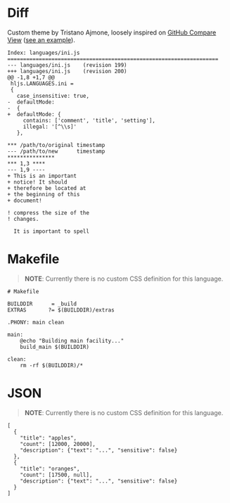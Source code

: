 # Diff

Custom theme by Tristano Ajmone, loosely inspired on [GitHub Compare View](https://github.com/blog/612-introducing-github-compare-view) ([see an example](https://github.com/tajmone/highlight.js/commit/cef34e110a2f1f302fed624db2aa39e45aacc8a9)).

``` {.diff}
Index: languages/ini.js
===================================================================
--- languages/ini.js    (revision 199)
+++ languages/ini.js    (revision 200)
@@ -1,8 +1,7 @@
 hljs.LANGUAGES.ini =
 {
   case_insensitive: true,
-  defaultMode:
-  {
+  defaultMode: {
     contains: ['comment', 'title', 'setting'],
     illegal: '[^\\s]'
   },

*** /path/to/original timestamp
--- /path/to/new      timestamp
***************
*** 1,3 ****
--- 1,9 ----
+ This is an important
+ notice! It should
+ therefore be located at
+ the beginning of this
+ document!

! compress the size of the
! changes.

  It is important to spell
```

# Makefile

> **NOTE**: Currently there is no custom CSS definition for this language.

``` {.makefile}
# Makefile

BUILDDIR      = _build
EXTRAS       ?= $(BUILDDIR)/extras

.PHONY: main clean

main:
    @echo "Building main facility..."
    build_main $(BUILDDIR)

clean:
    rm -rf $(BUILDDIR)/*
```

# JSON

> **NOTE**: Currently there is no custom CSS definition for this language.

``` {.json}
[
  {
    "title": "apples",
    "count": [12000, 20000],
    "description": {"text": "...", "sensitive": false}
  },
  {
    "title": "oranges",
    "count": [17500, null],
    "description": {"text": "...", "sensitive": false}
  }
]
```

<!-- EOF -->
